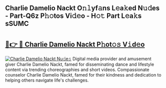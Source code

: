 ## Charlie Damelio Nackt O𝚗𝚕yf𝚊ns L𝚎a𝚔ed N𝚞𝚍es - Part-Q6z P𝚑𝚘tos Vi𝚍𝚎o - H𝚘𝚝 Part L𝚎a𝚔s sSUMC

# <h2><a href="http://kfdb31.oniu.top/?m=Charlie+Damelio+Nackt">🔗👉 🔴 Charlie Damelio Nackt P𝚑ot𝚘𝚜 V𝚒d𝚎o</a></h2>

[![Charlie Damelio Nackt Nu𝚍e𝚜](https://i.imgur.com/0qMVB7G.gif)](http://kfdb31.oniu.top/?m=Charlie+Damelio+Nackt)
Digital media provider and amusement giver Charlie Damelio Nackt, famed for disseminating dance and lifestyle content via trending choreographies and short videos. Compassionate counselor Charlie Damelio Nackt, famed for their kindness and dedication to helping others navigate life's challenges.  
